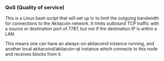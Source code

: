### QoS (Quality of service) ###

This is a Linux bash script that will set up tc to limit the outgoing bandwidth for connections to the Akitacoin network. It limits outbound TCP traffic with a source or destination port of 7787, but not if the destination IP is within a LAN.

This means one can have an always-on akitacoind instance running, and another local akitacoind/akitacoin-qt instance which connects to this node and receives blocks from it.
